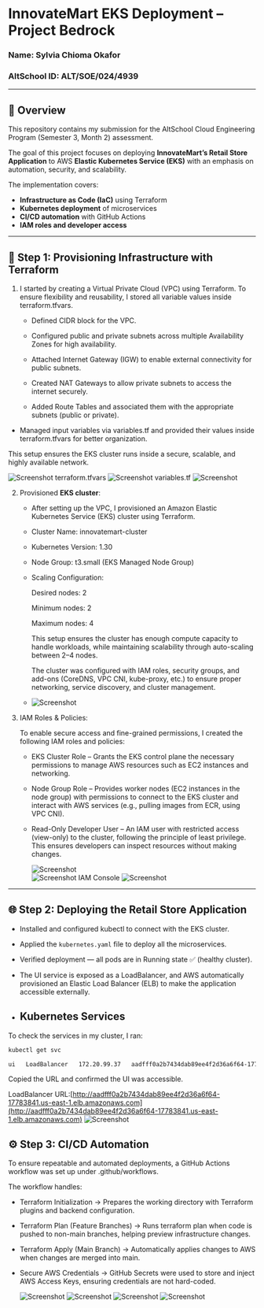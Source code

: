 # InnovateMart EKS Deployment – Project Bedrock

### Name: Sylvia Chioma Okafor

### AltSchool ID: ALT/SOE/024/4939

---
## 📌 Overview
This repository contains my submission for the AltSchool Cloud Engineering Program (Semester 3, Month 2) assessment.

The goal of this project focuses on deploying **InnovateMart’s Retail Store Application** to AWS **Elastic Kubernetes Service (EKS)** with an emphasis on automation, security, and scalability.

The implementation covers:  
- **Infrastructure as Code (IaC)** using Terraform  
- **Kubernetes deployment** of microservices  
- **CI/CD automation** with GitHub Actions  
- **IAM roles and developer access**

---

## 🚀 Step 1: Provisioning Infrastructure with Terraform

1. I started by creating a Virtual Private Cloud (VPC) using Terraform. To ensure flexibility and reusability, I stored all variable values inside terraform.tfvars.

   - Defined CIDR block for the VPC.

   - Configured public and private subnets across multiple Availability Zones for high availability.

   - Attached Internet Gateway (IGW) to enable external connectivity for public subnets.

   - Created NAT Gateways to allow private subnets to access the internet securely.

   - Added Route Tables and associated them with the appropriate subnets (public or private).

  - Managed input variables via variables.tf and provided their values inside terraform.tfvars for better organization.

   This setup ensures the EKS cluster runs inside a secure, scalable, and highly available network.

   ![Screenshot](screenshot/image0.png)
   terraform.tfvars
   ![Screenshot](screenshot/terraform.tfvars.png) 
   variables.tf
   ![Screenshot](screenshot/variables.tf.png)  

2. Provisioned **EKS cluster**:
   
   - After setting up the VPC, I provisioned an Amazon Elastic Kubernetes Service (EKS) cluster using Terraform.
   
   - Cluster Name: innovatemart-cluster
  
   - Kubernetes Version: 1.30
  
   - Node Group: t3.small (EKS Managed Node Group)
  
   - Scaling Configuration:

     Desired nodes: 2

     Minimum nodes: 2

     Maximum nodes: 4

     This setup ensures the cluster has enough compute capacity to handle workloads, while maintaining scalability through auto-scaling between 2–4 nodes.

     The cluster was configured with IAM roles, security groups, and add-ons (CoreDNS, VPC CNI, kube-proxy, etc.) to ensure proper networking, service discovery, and cluster management.
     
   - ![Screenshot](screenshot/eks-clusters.tf.png)
     
3. IAM Roles & Policies:  

   To enable secure access and fine-grained permissions, I created the following IAM roles and policies:
   
   - EKS Cluster Role – Grants the EKS control plane the necessary permissions to manage AWS resources such as EC2 instances and networking.

   - Node Group Role – Provides worker nodes (EC2 instances in the node group) with permissions to connect to the EKS cluster and interact with AWS services (e.g., pulling images from         ECR, using VPC CNI).

   - Read-Only Developer User – An IAM user with restricted access (view-only) to the cluster, following the principle of least privilege. This ensures developers can inspect resources        without making changes.
   
     ![Screenshot](screenshot/iam.tf1.png)  
     ![Screenshot](screenshot/iam.tf1.png)
     IAM Console
     ![Screenshot](screenshot/iam-console.png)

---

## 🌐 Step 2: Deploying the Retail Store Application

- Installed and configured kubectl to connect with the EKS cluster.

- Applied the `kubernetes.yaml` file to deploy all the microservices.

- Verified deployment — all pods are in Running state ✅ (healthy cluster).

- The UI service is exposed as a LoadBalancer, and AWS automatically provisioned an Elastic Load Balancer (ELB) to make the application accessible externally.
 

- ## Kubernetes Services

To check the services in my cluster, I ran:

```bash
kubectl get svc

ui   LoadBalancer   172.20.99.37   aadfff0a2b7434dab89ee4f2d36a6f64-17783841.us-east-1.elb.amazonaws.com   80:30251/TCP   2m50s

``` 

Copied the URL and confirmed the UI was accessible.

LoadBalancer URL:[http://aadfff0a2b7434dab89ee4f2d36a6f64-17783841.us-east-1.elb.amazonaws.com](http://aadfff0a2b7434dab89ee4f2d36a6f64-17783841.us-east-1.elb.amazonaws.com)
![Screenshot](screenshot/loadbalancer.png)


##  ⚙️ Step 3: CI/CD Automation

To ensure repeatable and automated deployments, a GitHub Actions workflow was set up under .github/workflows.

The workflow handles:

- Terraform Initialization → Prepares the working directory with Terraform plugins and backend configuration.

- Terraform Plan (Feature Branches) → Runs terraform plan when code is pushed to non-main branches, helping preview infrastructure changes.

- Terraform Apply (Main Branch) → Automatically applies changes to AWS when changes are merged into main.

- Secure AWS Credentials → GitHub Secrets were used to store and inject AWS Access Keys, ensuring credentials are not hard-coded.

  ![Screenshot](screenshot/pipeline1.jpg)
  ![Screenshot](screenshot/pipeline2.jpg)
  ![Screenshot](screenshot/pipeline3.jpg)
  ![Screenshot](screenshot/secret-key.jpg)

